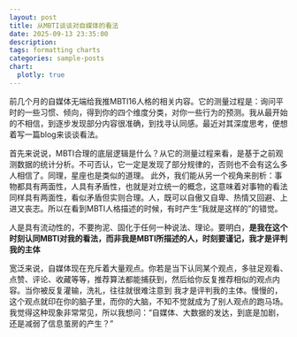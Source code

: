 ```yaml
---
layout: post
title: 从MBTI谈谈对自媒体的看法
date: 2025-09-13 23:35:00
description: 
tags: formatting charts
categories: sample-posts
chart:
  plotly: true
---
```


前几个月的自媒体无端给我推MBTI16人格的相关内容。它的测量过程是：询问平时的一些习惯、倾向，得到你的四个维度分类，对你一些行为的预测。我从最开始的不相信，到逐步发现部分内容很准确，到找寻认同感。最近对其深度思考，便想着写一篇blog来谈谈看法。

首先来说说，MBTI合理的底层逻辑是什么？从它的测量过程来看，是基于之前观测数据的统计分析。不可否认，它一定是发现了部分规律的，否则也不会有这么多人相信了。同理，星座也是类似的道理。
此外，我们能从另一个视角来剖析：事物都具有两面性，人具有矛盾性，也就是对立统一的概念，这意味着对事物的看法同样具有两面性，看似矛盾但实则合理。人，既可以自傲又自卑、热情又回避、上进又丧志。所以在看到MBTI人格描述的时候，有时产生“我就是这样的”的错觉。

人是具有流动性的，不要拘泥、固化于任何一种说法、理论。要明白，**是我在这个时刻认同MBTI对我的看法，而非我是MBTI所描述的人，时刻要谨记，我才是评判我的主体**

宽泛来说，自媒体现在充斥着大量观点。你若是当下认同某个观点，多驻足观看、点赞、评论、收藏等等，推荐算法都能捕获到，然后给你反复推荐相似的观点内容。当你被反复灌输，洗礼，往往就很难注意到 我才是评判我的主体。慢慢的，这个观点就印在你的脑子里，而你的大脑，不知不觉就成为了别人观点的跑马场。
我觉得这种现象非常常见，所以我想问：“自媒体、大数据的发达，到底是加剧，还是减弱了信息茧房的产生？”

